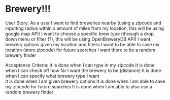# Brewery!!!
User Story: 
As a user I want to find breweries nearby (using a zipcode and inputting radius within x amount of miles from my location, this will be using google map API)
I want to choose a specific brew type (through a drop down menu or filter (?), this will be using OpenBreweryDB API) 
I want brewery options given my location and filters
I want to be able to save my location (store zipcode) for future searches
I want there to be a random brewery finder 


Acceptance Criteria:
It is done when I can type in my zipcode 
It is done when I can check off how far I want the brewery to be (distance)
It is done when I can specify what brewery type I want  
It is done when I am given brewery options 
It is done when I am able to save my zipcode for future searches 
It is done when I am able to also use a random brewery finder
